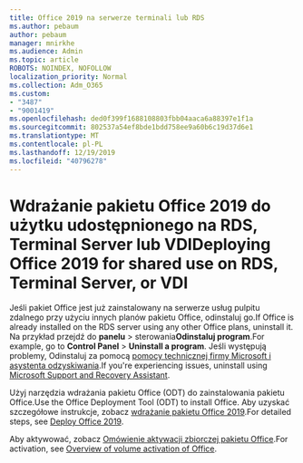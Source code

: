 ```yaml
---
title: Office 2019 na serwerze terminali lub RDS
ms.author: pebaum
author: pebaum
manager: mnirkhe
ms.audience: Admin
ms.topic: article
ROBOTS: NOINDEX, NOFOLLOW
localization_priority: Normal
ms.collection: Adm_O365
ms.custom:
- "3487"
- "9001419"
ms.openlocfilehash: ded0f399f1688108803fbb04aaca6a88397e1f1a
ms.sourcegitcommit: 802537a54ef8bde1bdd758ee9a60b6c19d37d6e1
ms.translationtype: MT
ms.contentlocale: pl-PL
ms.lasthandoff: 12/19/2019
ms.locfileid: "40796278"
---
```

# <a name="deploying-office-2019-for-shared-use-on-rds-terminal-server-or-vdi"></a><span data-ttu-id="15da1-102">Wdrażanie pakietu Office 2019 do użytku udostępnionego na RDS, Terminal Server lub VDI</span><span class="sxs-lookup"><span data-stu-id="15da1-102">Deploying Office 2019 for shared use on RDS, Terminal Server, or VDI</span></span>

<span data-ttu-id="15da1-103">Jeśli pakiet Office jest już zainstalowany na serwerze usług pulpitu zdalnego przy użyciu innych planów pakietu Office, odinstaluj go.</span><span class="sxs-lookup"><span data-stu-id="15da1-103">If Office is already installed on the RDS server using any other Office plans, uninstall it.</span></span> <span data-ttu-id="15da1-104">Na przykład przejdź do **panelu** > sterowania**Odinstaluj program**.</span><span class="sxs-lookup"><span data-stu-id="15da1-104">For example, go to **Control Panel** > **Uninstall a program**.</span></span> <span data-ttu-id="15da1-105">Jeśli występują problemy, Odinstaluj za pomocą [pomocy technicznej firmy Microsoft i asystenta odzyskiwania](https://aka.ms/SARA-OfficeUninstall-Alchemy).</span><span class="sxs-lookup"><span data-stu-id="15da1-105">If you're experiencing issues, uninstall using [Microsoft Support and Recovery Assistant](https://aka.ms/SARA-OfficeUninstall-Alchemy).</span></span> 

<span data-ttu-id="15da1-106">Użyj narzędzia wdrażania pakietu Office (ODT) do zainstalowania pakietu Office.</span><span class="sxs-lookup"><span data-stu-id="15da1-106">Use the Office Deployment Tool (ODT) to install Office.</span></span> <span data-ttu-id="15da1-107">Aby uzyskać szczegółowe instrukcje, zobacz [wdrażanie pakietu Office 2019](https://docs.microsoft.com/deployoffice/office2019/deploy).</span><span class="sxs-lookup"><span data-stu-id="15da1-107">For detailed steps, see [Deploy Office 2019](https://docs.microsoft.com/deployoffice/office2019/deploy).</span></span>

<span data-ttu-id="15da1-108">Aby aktywować, zobacz [Omówienie aktywacji zbiorczej pakietu Office](https://docs.microsoft.com/deployoffice/vlactivation/plan-volume-activation-of-office).</span><span class="sxs-lookup"><span data-stu-id="15da1-108">For activation, see [Overview of volume activation of Office](https://docs.microsoft.com/deployoffice/vlactivation/plan-volume-activation-of-office).</span></span>